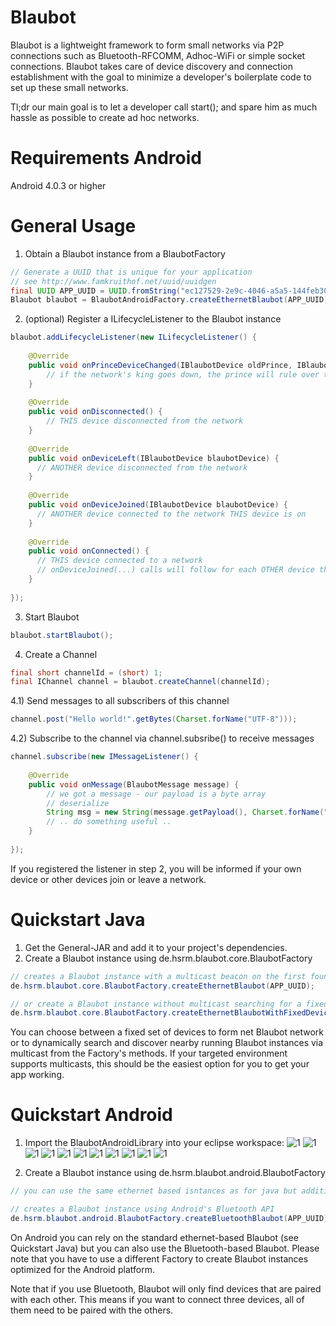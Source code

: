Blaubot
=======
Blaubot is a lightweight framework to form small networks via P2P connections such as Bluetooth-RFCOMM, Adhoc-WiFi or simple socket connections.
Blaubot takes care of device discovery and connection establishment with the goal to minimize a developer's boilerplate code to set up these small networks.

Tl;dr our main goal is to let a developer call start(); and spare him as much hassle as possible to create ad hoc networks.

Requirements Android
=======
Android 4.0.3 or higher

<a name="general_usage"></a>General Usage
=======
1) Obtain a Blaubot instance from a BlaubotFactory
```java
// Generate a UUID that is unique for your application
// see http://www.famkruithof.net/uuid/uuidgen
final UUID APP_UUID = UUID.fromString("ec127529-2e9c-4046-a5a5-144feb30465f"); 
Blaubot blaubot = BlaubotAndroidFactory.createEthernetBlaubot(APP_UUID);
```
2) (optional) Register a ILifecycleListener to the Blaubot instance
```java
blaubot.addLifecycleListener(new ILifecycleListener() {
			
	@Override
	public void onPrinceDeviceChanged(IBlaubotDevice oldPrince,	IBlaubotDevice newPrince) {
	    // if the network's king goes down, the prince will rule over the remaining peasants
	}
	
	@Override
	public void onDisconnected() {
	 	// THIS device disconnected from the network
	}
	
	@Override
	public void onDeviceLeft(IBlaubotDevice blaubotDevice) {
	  // ANOTHER device disconnected from the network
	}
	
	@Override
	public void onDeviceJoined(IBlaubotDevice blaubotDevice) {
	  // ANOTHER device connected to the network THIS device is on
	}
	
	@Override
	public void onConnected() {
	  // THIS device connected to a network
	  // onDeviceJoined(...) calls will follow for each OTHER device that was already connected
	}
	
});
```
3) Start Blaubot
```java
blaubot.startBlaubot();
```
4) Create a Channel 
```java
final short channelId = (short) 1;
final IChannel channel = blaubot.createChannel(channelId);
```
4.1) Send messages to all subscribers of this channel
```java
channel.post("Hello world!".getBytes(Charset.forName("UTF-8")));
```
4.2) Subscribe to the channel via channel.subsribe(<YourListener>) to receive messages
```java
channel.subscribe(new IMessageListener() {
	
	@Override
	public void onMessage(BlaubotMessage message) {
		// we got a message - our payload is a byte array
		// deserialize
		String msg = new String(message.getPayload(), Charset.forName("UTF-8"));
		// .. do something useful ..
	}
	
});
```

If you registered the listener in step 2, you will be informed if your own device or other devices join or leave a network.

Quickstart Java
=======
1. Get the General-JAR and add it to your project's dependencies.
2. Create a Blaubot instance using de.hsrm.blaubot.core.BlaubotFactory
```java
// creates a Blaubot instance with a multicast beacon on the first found local interface
de.hsrm.blaubot.core.BlaubotFactory.createEthernetBlaubot(APP_UUID);

// or create a Blaubot instance without multicast searching for a fixed set of devices by their ip addresses
de.hsrm.blaubot.core.BlaubotFactory.createEthernetBlaubotWithFixedDevices(...);
```

You can choose between a fixed set of devices to form net Blaubot network or to dynamically search and discover nearby running Blaubot instances via multicast from the Factory's methods. 
If your targeted environment supports multicasts, this should be the easiest option for you to get your app working.


Quickstart Android
=======

1. Import the BlaubotAndroidLibrary into your eclipse workspace:
![1](img/1.png "Right click in the Package view -> Import")
![1](img/3.png "Choose import existing projects into Workspace")
![1](img/4.png "Import at least the BlaubotAndroidLibrary project")
![1](img/5.png "Create your project")
![1](img/8.png "Right click the newly created project -> Properties")
![1](img/9.png "In the Android tab click add (bottom right) -> Select BlaubotAndroidLibrary -> Click ok")
![1](img/10.png "Copy the Blaubot.jar into the libs folder of YOUR project")
![1](img/11.png "Right click the jar and choose: Build Path -> Add to Build Path")
![1](img/12.png "Add the permissions to your AndroidManifest.xml (you can copy them from the Blaubot project's AndroidManifest.xml)")
![1](img/13.png "Attention: Ensure that you compile your project java 1.6 format compatible.")
![1](img/14.png "Add some blaubot code (see [General Usage](#general_usage))")


2. Create a Blaubot instance using de.hsrm.blaubot.android.BlaubotFactory
```java
// you can use the same ethernet based isntances as for java but additionally:

// creates a Blaubot instance using Android's Bluetooth API
de.hsrm.blaubot.android.BlaubotFactory.createBluetoothBlaubot(APP_UUID);

```

On Android you can rely on the standard ethernet-based Blaubot (see Quickstart Java) but you can also use the Bluetooth-based Blaubot.
Please note that you have to use a different Factory to create Blaubot instances optimized for the Android platform.

Note that if you use Bluetooth, Blaubot will only find devices that are paired with each other. This means if you want to connect three devices, all of them need to be paired with the others.
